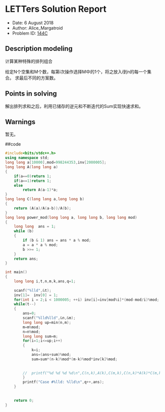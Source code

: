 
# LETTers Solution Report

- Date: 6 August 2018
- Author: Alice_Margatroid
- Problem ID: [144C ](https://www.nowcoder.com/acm/contest/144/C)

## Description modeling

计算某种特殊的排列组合

给定N个空集和M个数，每第i次操作选择M中的1个，将之放入i到n的每一个集合。
求最后不同的方案数。


## Points in solving

解出排列求和之后，利用已储存的逆元和不断迭代的Sum实现快速求和。

## Warnings

暂无。



##code

```c++
#include<bits/stdc++.h>
using namespace std;
long long a[10000],mod=998244353,inv[2000005];
long long A(long long a)
{
	if(a==0)return 1;
	if(a==1)return 1;
	else
		return A(a-1)*a;
}
long long C(long long a,long long b)
{
	return (A(a)/A(a-b))/A(b);
}
long long power_mod(long long a, long long b, long long mod)
{
    long long  ans = 1;
    while (b)
    {
        if (b & 1) ans = ans * a % mod;
        a = a * a % mod;
        b >>= 1;
    }
    return ans;
}

int main()
{
	long long i,t,n,m,k,ans,q=1;
	
	scanf("%lld",&t);
	inv[1]=  inv[0] = 1;
	for(int i = 2;i < 1000005; ++i) inv[i]=inv[mod%i]*(mod-mod/i)%mod;
	while(t--)
	{
		ans=0;
		scanf("%lld%lld",&n,&m);
		long long up=min(n,m);
		m=m%mod;
		n=n%mod;
		long long sum=m;
		for(i=1;i<=up;i++)
		{
			k=i;
			ans=(ans+sum)%mod;
			sum=sum*(n-k)%mod*(m-k)%mod*inv[k]%mod;
			
			
		//	printf("%d %d %d %d\n",C(n,k),A(k),C(m,k),C(n,k)*A(k)*C(m,k));
		}
		printf("Case #%lld: %lld\n",q++,ans);
	}
	
	
	return 0;
}

```
